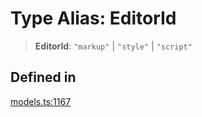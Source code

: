 # Type Alias: EditorId

> **EditorId**: `"markup"` \| `"style"` \| `"script"`

## Defined in

[models.ts:1167](https://github.com/live-codes/livecodes/blob/a7b343163bdd0ffec4d5243db8fcc29a67767ee9/src/sdk/models.ts#L1167)